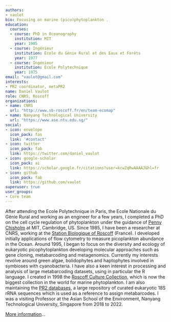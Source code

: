 ```yaml
---
authors:
- vaulot
bio: Focusing on marine (pico)phytoplankton .
education:
  courses:
  - course: PhD in Oceanography
    institution: MIT
    year: 1985
  - course: Ingénieur
    institution: Ecole du Génie Rural et des Eaux et Forêts
    year: 1977
  - course: Ingénieur
    institution: Ecole Polytechnique
    year: 1975
email: "vaulot@gmail.com"
interests:
- PR2 coordinator, metaPR2
name: Daniel Vaulot
role: CNRS, Roscoff
organizations:
- name: CNRS
  url: "http://www.sb-roscoff.fr/en/team-ecomap"
- name: Nanyang Technological University
  url: "https://www.ase.ntu.edu.sg/"
social:
- icon: envelope
  icon_pack: fas
  link: '#contact'
- icon: twitter
  icon_pack: fab
  link: https://twitter.com/daniel_vaulot
- icon: google-scholar
  icon_pack: ai
  link: https://scholar.google.fr/citations?user=kcwZqRwAAAAJ&hl=fr
- icon: github
  icon_pack: fab
  link: https://github.com/vaulot
superuser: true
user_groups:
- Core team
---
```


After attending the Ecole Polytechnique in Paris, the Ecole Nationale du Génie Rural and working as an engineer for a few years, I completed a PhD on the cell cycle regulation of phytoplankton under the guidance of [Penny Chisholm](https://www.crafoordprize.se/press_release/the-crafoord-prize-in-biosciences-2019) at MIT, Cambridge, US.  Since 1985, I have been a researcher at CNRS, working at the [Station Biologique of Roscoff](http://www.sb-roscoff.fr/en) (France). I developed initially applications of flow cytometry to measure picoplankton abundance in the Ocean.  Around 1995, I began to focus on the diversity and ecology of eukaryotic picophytoplankton developing molecular approaches such as gene cloning, metabarcoding and metagenomics.  Currently my interests revolve around green algae, bolidophytes and haptophytes involved in symbioses with cyanobacteria.  I have also a keen interest in processing and analysis of large metabarcoding datasets, using in particular the R language. I created in 1998 the [Roscoff Culture Collection](http://www.roscoff-culture-collection.org/), which is now the biggest collection in the world for marine phytoplankton. I am also maintaining the [PR2 databases](https://github.com/pr2database), a large repository of curated eukaryotic 18S rRNA sequences which is used as a reference to assign metabarcodes.  I was a visiting Professor at the Asian School of the Environment, Nanyang Technological University, Singapore from 2018 to 2022.

[More information](https://vaulot.netlify.com/)...
